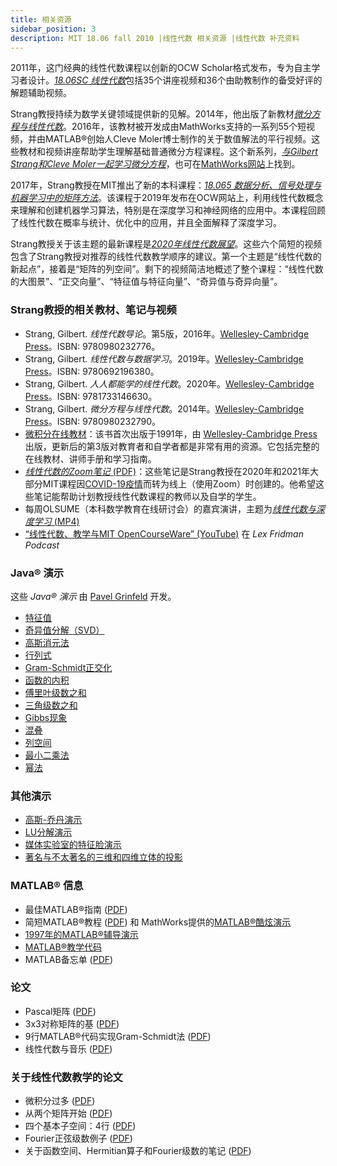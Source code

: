 ```yaml
---
title: 相关资源
sidebar_position: 3
description: MIT 18.06 fall 2010 |线性代数 相关资源 |线性代数 补充资料
---
```



2011年，这门经典的线性代数课程以创新的OCW Scholar格式发布，专为自主学习者设计。[_18.06SC 线性代数_](https://ocw.mit.edu/courses/18-06sc-linear-algebra-fall-2011)包括35个讲座视频和36个由助教制作的备受好评的解题辅助视频。

Strang教授持续为数学关键领域提供新的见解。2014年，他出版了新教材[_微分方程与线性代数_](http://www-math.mit.edu/~gs/dela/)。2016年，该教材被开发成由MathWorks支持的一系列55个短视频，并由MATLAB®创始人Cleve Moler博士制作的关于数值解法的平行视频。这些教材和视频讲座帮助学生理解基础普通微分方程课程。这个新系列，[_与Gilbert Strang和Cleve Moler一起学习微分方程_](https://ocw.mit.edu/courses/res-18-009-learn-differential-equations-up-close-with-gilbert-strang-and-cleve-moler-fall-2015)，也可在[MathWorks网站](http://www.mathworks.com/academia/courseware/learn-differential-equations.html)上找到。

2017年，Strang教授在MIT推出了新的本科课程：[_18.065 数据分析、信号处理与机器学习中的矩阵方法_](https://ocw.mit.edu/courses/18-065-matrix-methods-in-data-analysis-signal-processing-and-machine-learning-spring-2018)。该课程于2019年发布在OCW网站上，利用线性代数概念来理解和创建机器学习算法，特别是在深度学习和神经网络的应用中。本课程回顾了线性代数在概率与统计、优化中的应用，并且全面解释了深度学习。

Strang教授关于该主题的最新课程是[_2020年线性代数展望_](https://ocw.mit.edu/courses/res-18-010-a-2020-vision-of-linear-algebra-spring-2020)。这些六个简短的视频包含了Strang教授对推荐的线性代数教学顺序的建议。第一个主题是“线性代数的新起点”，接着是“矩阵的列空间”。剩下的视频简洁地概述了整个课程：“线性代数的大图景”、“正交向量”、“特征值与特征向量”、“奇异值与奇异向量”。

### Strang教授的相关教材、笔记与视频

- Strang, Gilbert. _线性代数导论_。第5版，2016年。[Wellesley-Cambridge Press](http://www.wellesleycambridge.com/)。ISBN: 9780980232776。
- Strang, Gilbert. _线性代数与数据学习_。2019年。[Wellesley-Cambridge Press](http://www.wellesleycambridge.com/)。ISBN: 9780692196380。
- Strang, Gilbert. _人人都能学的线性代数_。2020年。[Wellesley-Cambridge Press](http://www.wellesleycambridge.com/)。ISBN: 9781733146630。
- Strang, Gilbert. _微分方程与线性代数_。2014年。[Wellesley-Cambridge Press](http://www.wellesleycambridge.com/)。ISBN: 9780980232790。
- [微积分在线教材](https://ocw.mit.edu/courses/res-18-001-calculus-fall-2023/)：该书首次出版于1991年，由 [Wellesley-Cambridge Press](http://www.wellesleycambridge.com/) 出版，更新后的第3版对教育者和自学者都是非常有用的资源。它包括完整的在线教材、讲师手册和学习指南。
- [_线性代数的Zoom笔记_ (PDF)](/resource/18-06/mit18_06s10zoomnotes.pdf)：这些笔记是Strang教授在2020年和2021年大部分MIT课程因[COVID-19疫情](https://en.wikipedia.org/wiki/COVID-19_pandemic)而转为线上（使用Zoom）时创建的。他希望这些笔记能帮助计划教授线性代数课程的教师以及自学的学生。
- 每周OLSUME（本科数学教育在线研讨会）的嘉宾演讲，主题为[_线性代数与深度学习_ (MP4)](https://olsume.org/wp-content/uploads/2021/09/strang.mp4)
- [“线性代数、教学与MIT OpenCourseWare” (YouTube)](https://www.youtube.com/watch?v=lEZPfmGCEk0&t=1s&ab_channel=LexFridman) 在 _Lex Fridman Podcast_

### Java® 演示

这些 _Java® 演示_ 由 [Pavel Grinfeld](https://drexel.edu/coas/faculty-research/faculty-directory/mathematics/Pavel-Grinfeld/) 开发。

- [特征值](https://ocw.mit.edu/ans7870/18/18.06/javademo/Eigen/)
- [奇异值分解（SVD）](https://ocw.mit.edu/ans7870/18/18.06/javademo/SVD/)
- [高斯消元法](https://ocw.mit.edu/ans7870/18/18.06/javademo/GaussElim/)
- [行列式](https://ocw.mit.edu/ans7870/18/18.06/javademo/Determinant/)
- [Gram-Schmidt正交化](https://ocw.mit.edu/ans7870/18/18.06/javademo/Gram/)
- [函数的内积](https://ocw.mit.edu/ans7870/18/18.06/javademo/InnerProduct/)
- [傅里叶级数之和](https://ocw.mit.edu/ans7870/18/18.06/javademo/FourierSeries/)
- [三角级数之和](https://ocw.mit.edu/ans7870/18/18.06/javademo/FourierSynthesis/)
- [Gibbs现象](https://ocw.mit.edu/ans7870/18/18.06/javademo/Gibbs/)
- [混叠](https://ocw.mit.edu/ans7870/18/18.06/javademo/Aliasing/)
- [列空间](https://ocw.mit.edu/ans7870/18/18.06/javademo/ColSpace/)
- [最小二乘法](https://ocw.mit.edu/ans7870/18/18.06/javademo/LeastSqr/)
- [幂法](https://ocw.mit.edu/ans7870/18/18.06/javademo/power_method_applet/powerMethod.html)

### 其他演示

- [高斯-乔丹演示](http://web.mit.edu/18.06/www/Links/demogj)
- [LU分解演示](http://web.mit.edu/18.06/www/Demos/matlab-diaries/demolu)
- [媒体实验室的特征脸演示](http://vismod.media.mit.edu/vismod/demos/facerec/basic.html)
- [著名与不太著名的三维和四维立体的投影](http://pages.uoregon.edu/koch/hypersolids/hypersolids.html)

### MATLAB® 信息

- 最佳MATLAB®指南 ([PDF](/resource/18-06/01_matlab.pdf))
- 简短MATLAB®教程 ([PDF](/resource/18-06/mit18_06s10_matlab.pdf)) 和 MathWorks提供的[MATLAB®酷炫演示](http://www.mathworks.com/products/demos/)
- [1997年的MATLAB®辅导演示](http://web.mit.edu/18.06/www/MATLAB/Recitation.html)
- [MATLAB®教学代码](http://web.mit.edu/18.06/www/Course-Info/Tcodes.html)
- MATLAB备忘单 ([PDF](/resource/18-06/matlab-cheatsheet.pdf))

### 论文

- Pascal矩阵 ([PDF](/resource/18-06/mit18_06s10_pascal_work.pdf))
- 3x3对称矩阵的基 ([PDF](/resource/18-06/mit18_06s10_symmbases/))
- 9行MATLAB®代码实现Gram-Schmidt法 ([PDF](/resource/18-06/mit18_06s10_gramschmidtmat.pdf))
- 线性代数与音乐 ([PDF](/resource/18-06/linear-algebra-and-music.pdf))

### 关于线性代数教学的论文

- 微积分过多 ([PDF](/resource/18-06//too-much-calculus.pdf))
- 从两个矩阵开始 ([PDF](/resource/18-06/starting2matrices_ver5.pdf))
- 四个基本子空间：4行 ([PDF](/resource/18-06/newpaper_ver3.pdf))
- Fourier正弦级数例子 ([PDF](/resource/18-06/sines.pdf))
- 关于函数空间、Hermitian算子和Fourier级数的笔记 ([PDF](/resource/18-06/operators.pdf))
